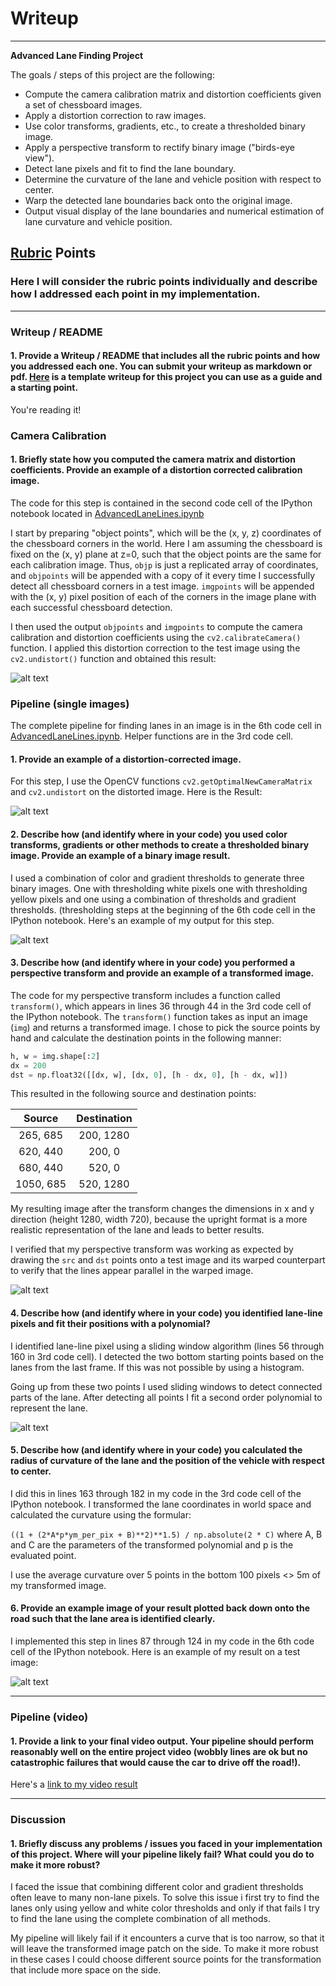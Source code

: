 # Writeup

---

**Advanced Lane Finding Project**

The goals / steps of this project are the following:

* Compute the camera calibration matrix and distortion coefficients given a set of chessboard images.
* Apply a distortion correction to raw images.
* Use color transforms, gradients, etc., to create a thresholded binary image.
* Apply a perspective transform to rectify binary image ("birds-eye view").
* Detect lane pixels and fit to find the lane boundary.
* Determine the curvature of the lane and vehicle position with respect to center.
* Warp the detected lane boundaries back onto the original image.
* Output visual display of the lane boundaries and numerical estimation of lane curvature and vehicle position.

[//]: # (Image References)

[image1]: ./output_images/undistorted.png "Undistorted"
[image2]: ./output_images/test1_undistorted.png "Road Transformed"
[image3]: ./output_images/thresholds.png "Thresholds"
[image4]: ./output_images/warped_straight_lines.png "Warp Example"
[image5]: ./output_images/color_fit_lines.png "Fit Visual"
[image6]: ./output_images/example_output.png "Output"

## [Rubric](https://review.udacity.com/#!/rubrics/571/view) Points

### Here I will consider the rubric points individually and describe how I addressed each point in my implementation.  

---

### Writeup / README

#### 1. Provide a Writeup / README that includes all the rubric points and how you addressed each one.  You can submit your writeup as markdown or pdf.  [Here](https://github.com/udacity/CarND-Advanced-Lane-Lines/blob/master/writeup_template.md) is a template writeup for this project you can use as a guide and a starting point.  

You're reading it!

### Camera Calibration

#### 1. Briefly state how you computed the camera matrix and distortion coefficients. Provide an example of a distortion corrected calibration image.

The code for this step is contained in the second code cell of the IPython notebook located in [AdvancedLaneLines.ipynb](./AdvancedLaneLines.ipynb) 

I start by preparing "object points", which will be the (x, y, z) coordinates of the chessboard corners in the world. Here I am assuming the chessboard is fixed on the (x, y) plane at z=0, such that the object points are the same for each calibration image.  Thus, `objp` is just a replicated array of coordinates, and `objpoints` will be appended with a copy of it every time I successfully detect all chessboard corners in a test image.  `imgpoints` will be appended with the (x, y) pixel position of each of the corners in the image plane with each successful chessboard detection.  

I then used the output `objpoints` and `imgpoints` to compute the camera calibration and distortion coefficients using the `cv2.calibrateCamera()` function.  I applied this distortion correction to the test image using the `cv2.undistort()` function and obtained this result: 

![alt text][image1]

### Pipeline (single images)

The complete pipeline for finding lanes in an image is in the 6th code cell in [AdvancedLaneLines.ipynb](./AdvancedLaneLines.ipynb). Helper functions are in the 3rd code cell.

#### 1. Provide an example of a distortion-corrected image.

For this step, I use the OpenCV functions `cv2.getOptimalNewCameraMatrix` and `cv2.undistort` on the distorted image.
Here is the Result:

![alt text][image2]

#### 2. Describe how (and identify where in your code) you used color transforms, gradients or other methods to create a thresholded binary image.  Provide an example of a binary image result.

I used a combination of color and gradient thresholds to generate three binary images. One with thresholding white pixels one with thresholding yellow pixels and one using a combination of thresholds and gradient thresholds. (thresholding steps at the beginning of the 6th code cell in the IPython notebook. Here's an example of my output for this step. 

![alt text][image3]

#### 3. Describe how (and identify where in your code) you performed a perspective transform and provide an example of a transformed image.

The code for my perspective transform includes a function called `transform()`, which appears in lines 36 through 44 in the 3rd code cell of the IPython notebook.  The `transform()` function takes as input an image (`img`) and returns a transformed image. I chose to pick the  source points by hand and calculate the destination points in the following manner:

```python
h, w = img.shape[:2]
dx = 200
dst = np.float32([[dx, w], [dx, 0], [h - dx, 0], [h - dx, w]])
```

This resulted in the following source and destination points:

| Source        | Destination   | 
|:-------------:|:-------------:| 
| 265, 685      | 200, 1280     | 
| 620, 440      | 200, 0        |
| 680, 440      | 520, 0        |
| 1050, 685     | 520, 1280     |


My resulting image after the transform changes the dimensions in x and y direction (height 1280, width 720), because the upright format is a more realistic representation of the lane and leads to better results.

I verified that my perspective transform was working as expected by drawing the `src` and `dst` points onto a test image and its warped counterpart to verify that the lines appear parallel in the warped image.

![alt text][image4]

#### 4. Describe how (and identify where in your code) you identified lane-line pixels and fit their positions with a polynomial?

I identified lane-line pixel using a sliding window algorithm (lines 56 through 160 in 3rd code cell). I detected the two bottom starting points based on the lanes from the last frame. If this was not possible by using a histogram.

Going up from these two points I used sliding windows to detect connected parts of the lane. After detecting all points I fit a second order polynomial to represent the lane.

![alt text][image5]

#### 5. Describe how (and identify where in your code) you calculated the radius of curvature of the lane and the position of the vehicle with respect to center.

I did this in lines 163 through 182 in my code in the 3rd code cell of the IPython notebook.
I transformed the lane coordinates in world space and calculated the curvature using the formular:

`((1 + (2*A*p*ym_per_pix + B)**2)**1.5) / np.absolute(2 * C)` where A, B and C are the parameters of the transformed polynomial and p is the evaluated point.

I use the average curvature over 5 points in the bottom 100 pixels <> 5m of my transformed image.

#### 6. Provide an example image of your result plotted back down onto the road such that the lane area is identified clearly.

I implemented this step in lines 87 through 124 in my code in the 6th code cell of the IPython notebook. Here is an example of my result on a test image:

![alt text][image6]

---

### Pipeline (video)

#### 1. Provide a link to your final video output.  Your pipeline should perform reasonably well on the entire project video (wobbly lines are ok but no catastrophic failures that would cause the car to drive off the road!).

Here's a [link to my video result](./output_images/project_video.mp4)

---

### Discussion

#### 1. Briefly discuss any problems / issues you faced in your implementation of this project.  Where will your pipeline likely fail?  What could you do to make it more robust?

I faced the issue that combining different color and gradient thresholds often leave to many non-lane pixels. To solve this issue i first try to find the lanes only using yellow and white color thresholds and only if that fails I try to find the lane using the complete combination of all methods.

My pipeline will likely fail if it encounters a curve that is too narrow, so that it will leave the transformed image patch on the side. To make it more robust in these cases I could choose different source points for the transformation that include more space on the side.
